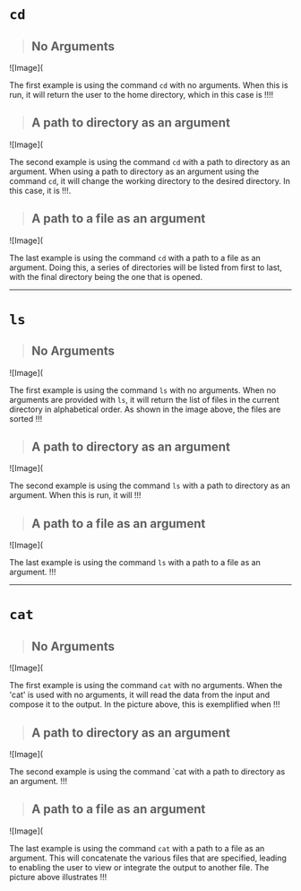 # `cd`
> ## No Arguments
![Image](

The first example is using the command `cd` with no arguments. When this is run, it will return the user to the home directory, which in this case is !!!!

> ## A path to directory as an argument
![Image](

The second example is using the command `cd` with a path to directory as an argument. When using a path to directory as an argument using the command `cd`, it will change the working directory to the desired directory. In this case, it is !!!. 

> ## A path to a file as an argument
![Image](

The last example is using the command `cd` with a path to a file as an argument. Doing this, a series of directories will be listed from first to last, with the final directory being the one that is opened.

--------------------------------------------------------------------------------------------------------------------------------------------------------------------
# `ls`
> ## No Arguments
![Image](

The first example is using the command `ls` with no arguments. When no arguments are provided with `ls`, it will return the list of files in the current directory in alphabetical order. As shown in the image above, the files are sorted !!!

> ## A path to directory as an argument
![Image](

The second example is using the command `ls` with a path to directory as an argument. When this is run, it will !!!

> ## A path to a file as an argument
![Image](

The last example is using the command `ls` with a path to a file as an argument.  !!!

--------------------------------------------------------------------------------------------------------------------------------------------------------------------
# `cat`
> ## No Arguments
![Image](

The first example is using the command `cat` with no arguments. When the 'cat' is used with no arguments, it will read the data from the input and compose it to the output. In the picture above, this is exemplified when !!!

> ## A path to directory as an argument
![Image](

The second example is using the command `cat with a path to directory as an argument. !!!

> ## A path to a file as an argument
![Image](

The last example is using the command `cat` with a path to a file as an argument. This will concatenate the various files that are specified, leading to enabling the user to view or integrate the output to another file. The picture above illustrates !!!
